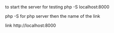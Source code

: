 to start the server for testing 
php -S localhost:8000

php -S for php server then the name of the link


link
http://localhost:8000
